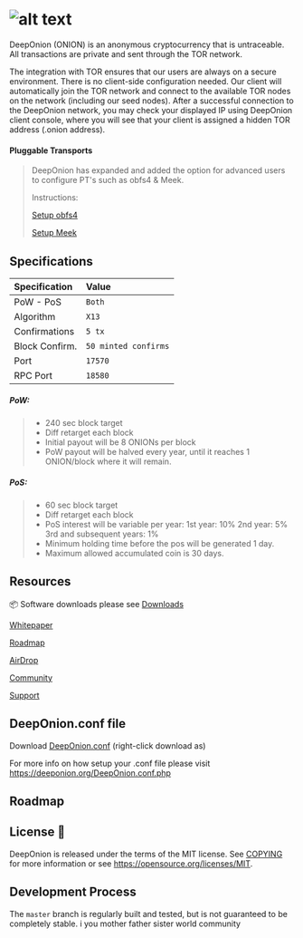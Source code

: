 ![alt text](https://image.ibb.co/mfR4R6/DO.png "DeepOnion")
=====================================

DeepOnion (ONION) is an anonymous cryptocurrency that is untraceable. All transactions are private and sent through the TOR network.

The integration with TOR ensures that our users are always on a secure environment. There is no client-side configuration needed. Our client will automatically join the TOR network and connect to the available TOR nodes on the network (including our seed nodes). After a successful connection to the DeepOnion network, you may check your displayed IP using DeepOnion client console, where you will see that your client is assigned a hidden TOR address (.onion address).

#### Pluggable Transports

>DeepOnion has expanded and added the option for advanced users to configure PT's such as obfs4 & Meek. 
>
>Instructions:
>
>[Setup obfs4]( https://github.com/deeponion/deeponion/blob/master/doc/setup-obfs4.md)
>
>[Setup Meek]( https://github.com/deeponion/deeponion/blob/master/doc/setup-meek.md)


## Specifications

| Specification | Value |
|:-----------|:-----------|
| PoW - PoS | `Both` |
| Algorithm | `X13` |
| Confirmations | `5 tx` |
| Block Confirm. | `50 minted confirms` |
| Port | `17570` |
| RPC Port | `18580` |


##### PoW:

> - 240 sec block target
> - Diff retarget each block
> - Initial payout will be 8 ONIONs per block
> - PoW payout will be halved every year, until it reaches 1 ONION/block where it will remain.

##### PoS:

> - 60 sec block target
> - Diff retarget each block
> - PoS interest will be variable per year:
> 	1st year: 10%
> 	2nd year: 5%
> 	3rd and subsequent years: 1%
> - Minimum holding time before the pos will be generated 1 day.
> - Maximum allowed accumulated coin is 30 days.


## Resources

:package: Software downloads please see [Downloads](https://deeponion.org/#downloads)

[Whitepaper]( https://deeponion.org/White-Paper.pdf) 

[Roadmap]( https://deeponion.org/#roadmap)

[AirDrop]( https://deeponion.org/airdrop.html)

[Community]( https://deeponion.org/community/)

[Support]( https://deeponion.help)


## DeepOnion.conf file

Download [DeepOnion.conf](https://deeponion.org/DeepOnion.conf.php?action=download) (right-click download as)

For more info on how setup your .conf file please visit https://deeponion.org/DeepOnion.conf.php

## Roadmap 




License :bookmark_tabs:
-------

DeepOnion is released under the terms of the MIT license. See [COPYING](COPYING) for more
information or see https://opensource.org/licenses/MIT.



Development Process
-------------------

The `master` branch is regularly built and tested, but is not guaranteed to be completely stable. 
i you
mother
father
sister
world
community


